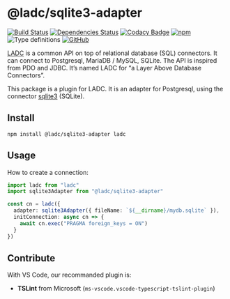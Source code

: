 # @ladc/sqlite3-adapter

[![Build Status](https://travis-ci.com/paleo/sqlite3-adapter.svg?branch=master)](https://travis-ci.com/paleo/sqlite3-adapter)
[![Dependencies Status](https://david-dm.org/paleo/sqlite3-adapter/status.svg)](https://david-dm.org/paleo/sqlite3-adapter)
[![Codacy Badge](https://api.codacy.com/project/badge/Grade/b1db8eb8f3754035854abce5758a2fab)](https://www.codacy.com/manual/paleo/ladc-sqlite3-adapter?utm_source=github.com&amp;utm_medium=referral&amp;utm_content=paleo/ladc-sqlite3-adapter&amp;utm_campaign=Badge_Grade)
[![npm](https://img.shields.io/npm/dm/@ladc/sqlite3-adapter)](https://www.npmjs.com/package/@ladc/sqlite3-adapter)
![Type definitions](https://img.shields.io/npm/types/@ladc/sqlite3-adapter)
[![GitHub](https://img.shields.io/github/license/paleo/sqlite3-adapter)](https://github.com/paleo/sqlite3-adapter)

[LADC](https://github.com/paleo/ladc) is a common API on top of relational database (SQL) connectors. It can connect to Postgresql, MariaDB / MySQL, SQLite. The API is inspired from PDO and JDBC. It’s named LADC for “a Layer Above Database Connectors”.

This package is a plugin for LADC. It is an adapter for Postgresql, using the connector [sqlite3](https://github.com/mapbox/node-sqlite3) (SQLite).

## Install

```
npm install @ladc/sqlite3-adapter ladc
```

## Usage

How to create a connection:

```ts
import ladc from "ladc"
import sqlite3Adapter from "@ladc/sqlite3-adapter"

const cn = ladc({
  adapter: sqlite3Adapter({ fileName: `${__dirname}/mydb.sqlite` }),
  initConnection: async cn => {
    await cn.exec("PRAGMA foreign_keys = ON")
  }
})
```

## Contribute

With VS Code, our recommanded plugin is:

* **TSLint** from Microsoft (`ms-vscode.vscode-typescript-tslint-plugin`)
